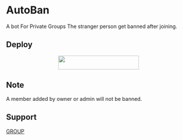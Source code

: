 # AutoBan

A bot For Private Groups The stranger person get banned after joining.

## Deploy 


<p align="center"><a href="https://heroku.com/deploy?template=https://github.com/TechnicalHunter/AutoBan"> <img src="https://img.shields.io/badge/Deploy%20To%20Heroku-black?style=for-the-badge&logo=heroku" width="220" height="38.45"/></a></p>


## Note 
A member added by owner or admin will not be banned.


## Support
  [GROUP](https://t.me/STUDY_FLOWER)
